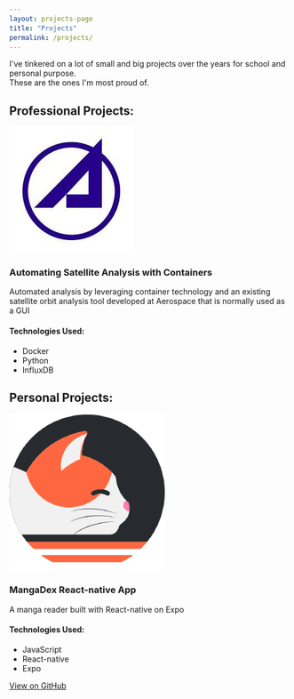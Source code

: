 ```yaml
---
layout: projects-page
title: "Projects"
permalink: /projects/
---
```


I've tinkered on a lot of small and big projects over the years for school and personal purpose.<br> 
These are the ones I'm most proud of.


## Professional Projects:
<div class="projects-grid">
    <div class="project-card">
        <img src="/assets/images/aerospace_logo.jpg" alt="Aerospace Corp. Logo">
        <h3>Automating Satellite Analysis with Containers</h3>
        <p>Automated analysis by leveraging container technology and an existing satellite orbit analysis tool developed at Aerospace that is normally used as a GUI</p>
        <div class="tech-used">
            <h4>Technologies Used:</h4>
            <ul>
                <li>Docker</li>
                <li>Python</li>
                <li>InfluxDB</li>
            </ul>
        </div>
    </div>
</div>


## Personal Projects:
<div class="projects-grid">
    <div class="project-card">
        <img src="/assets/images/mangadex.png" alt="MangaDex Logo">
        <h3>MangaDex React-native App</h3>
        <p>A manga reader built with React-native on Expo</p>
        <div class="tech-used">
            <h4>Technologies Used:</h4>
            <ul>
                <li>JavaScript</li>
                <li>React-native</li>
                <li>Expo</li>
            </ul>
        </div>
        <a href="https://github.com/willzerrs/Mangadex-App" target="_blank">View on GitHub</a>
    </div>
    
</div>